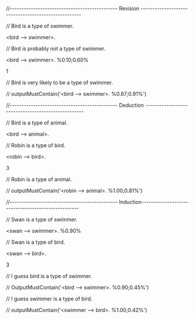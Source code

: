 //---------------------------------------------- Revision ----------------------------------------------------

// Bird is a type of swimmer.

<bird --> swimmer>.

// Bird is probably not a type of swimmer.

<bird --> swimmer>. %0.10;0.60%

1

// Bird is very likely to be a type of swimmer.

// outputMustContain('<bird --> swimmer>. %0.87;0.91%')

//---------------------------------------------- Deduction ---------------------------------------------------

// Bird is a type of animal.

<bird --> animal>.

// Robin is a type of bird.

<robin --> bird>.

3

// Robin is a type of animal.

// outputMustContain('<robin --> animal>. %1.00;0.81%')

//---------------------------------------------- Induction---------------------------------------------------

// Swan is a type of swimmer. 

<swan --> swimmer>. %0.90%

// Swan is a type of bird. 

<swan --> bird>. 

3

// I guess bird is a type of swimmer.

// OutputMustContain('<bird --> swimmer>. %0.90;0.45%')

// I guess swimmer is a type of bird.

// outputMustContain('<swimmer --> bird>. %1.00;0.42%')

